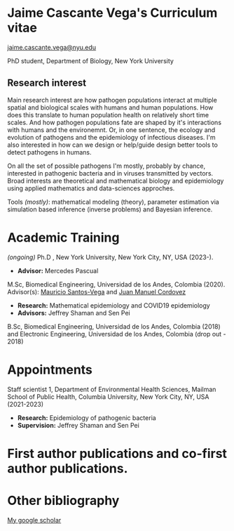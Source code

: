 # Jaime Cascante Vega's Curriculum vitae
jaime.cascante.vega@nyu.edu

PhD student, Department of Biology, New York University

## Research interest
Main research interest are how pathogen populations interact at multiple spatial and biological scales with humans and human populations. How does this translate to human population health on relatively short time scales. And how pathogen populations fate are shaped by it's interactions with humans and the environemnt. Or, in one sentence, the ecology and evolution of pathogens and the epidemiology of infectious diseases. I'm also interested in how can we design or help/guide design better tools to detect pathogens in humans.

On all the set of possible pathogens I'm mostly, probably by chance, interested in pathogenic bacteria and in viruses transmitted by vectors. Broad interests are theoretical and mathematical biology and epidemiology using applied mathematics and data-sciences approches.

Tools *(mostly)*: mathematical modeling (theory), parameter estimation via simulation based inference (inverse problems) and Bayesian inference.

# Academic Training
*(ongoing)* Ph.D , New York University, New York City, NY, USA (2023-).
  - **Advisor:** Mercedes Pascual
  
M.Sc, Biomedical Engineering, Universidad de los Andes, Colombia (2020). Advisor(s): [Mauricio Santos-Vega](https://scholar.google.com/citations?user=RmrmFqoAAAAJ&hl=en) and [Juan Manuel Cordovez](https://scholar.google.com/citations?user=qAcAG5sAAAAJ&hl=en)
  - **Research:** Mathematical epidemiology and COVID19 epidemiology
  - **Advisors:** Jeffrey Shaman and Sen Pei

B.Sc, Biomedical Engineering, Universidad de los Andes, Colombia (2018) and Electronic Engineering, Universidad de los Andes, Colombia (drop out - 2018)

# Appointments
Staff scientist 1, Department of Environmental Health Sciences, Mailman School of Public Health, Columbia University, New York City, NY, USA (2021-2023)
  - **Research:** Epidemiology of pathogenic bacteria
  - **Supervision:** Jeffrey Shaman and Sen Pei

# First author publications and co-first author publications.

# Other bibliography
[My google scholar](https://scholar.google.com/citations?user=KUnWYyMAAAAJ&hl=en)
